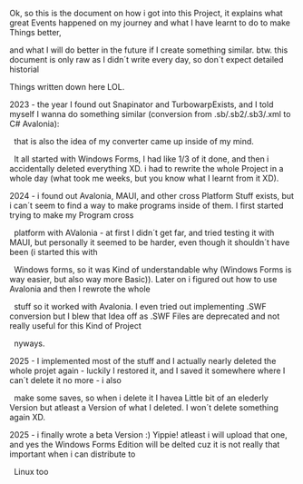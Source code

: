 Ok, so this is the document on how i got into this Project, it explains what great Events happened on my journey and what I have learnt to do to make Things better, 

and what I will do better in the future if I create something similar. btw. this document is only raw as I didn´t write every day, so don´t expect detailed historial 

Things written down here LOL.



2023 - the year I found out Snapinator and TurbowarpExists, and I told myself I wanna do something similar (conversion from .sb/.sb2/.sb3/.xml to C# Avalonia):

 	that is also the idea of my converter came up inside of my mind.

 	It all started with Windows Forms, I had like 1/3 of it done, and then i accidentally deleted everything XD. i had to rewrite the whole Project in a whole day (what took me weeks, but you know what I learnt from it XD).



2024 - i found out Avalonia, MAUI, and other cross Platform Stuff exists, but i can´t seem to find a way to make programs inside of them. I first started trying to make my Program cross

&nbsp;	platform with AValonia - at first I didn´t get far, and tried testing it with MAUI, but personally it seemed to be harder, even though it shouldn´t have been (i started this with

&nbsp;	Windows forms, so it was Kind of understandable why (Windows Forms is way easier, but also way more Basic)). Later on i figured out how to use Avalonia and then I rewrote the whole

&nbsp;	stuff so it worked with Avalonia. I even tried out implementing .SWF conversion but I blew that Idea off as .SWF Files are deprecated and not really useful for this Kind of Project 

&nbsp;	nyways. 



2025 - I implemented most of the stuff and I actually nearly deleted the whole projet again - luckily I restored it, and I saved it somewhere where I can´t delete it no more - i also 

&nbsp;	make some saves, so when i delete it I havea Little bit of an elederly Version but atleast a Version of what I deleted. I won´t delete something again XD.



2025 - i finally wrote a beta Version :) Yippie! atleast i will upload that one, and yes the Windows Forms Edition will be delted cuz it is not really that important when i can distribute to 	

&nbsp;	Linux too



